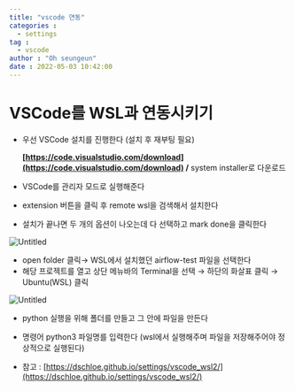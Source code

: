 ```yaml
---
title: "vscode 연동"
categories :
  - settings
tag :
  - vscode
author : "Oh seungeun"
date : 2022-05-03 10:42:00
---
```


# VSCode를 WSL과 연동시키기

- 우선 VSCode 설치를 진행한다 (설치 후 재부팅 필요)
    
    **[https://code.visualstudio.com/download](https://code.visualstudio.com/download) /** system installer로 다운로드
    
- VSCode를 관리자 모드로 실행해준다
- extension 버튼을 클릭 후 remote wsl을 검색해서 설치한다
- 설치가 끝나면 두 개의 옵션이 나오는데 다 선택하고 mark done을 클릭한다

![Untitled](/images/vscode/Untitled.png)

- open folder 클릭→ WSL에서 설치했던 airflow-test 파일을 선택한다
- 해당 프로젝트를 열고 상단 메뉴바의 Terminal을 선택 → 하단의 화살표 클릭 → Ubuntu(WSL) 클릭

![Untitled](/images/vscode/Untitled%201.png)

- python 실행을 위해 폴더를 만들고 그 안에 파일을 만든다
- 명령어 python3 파일명를 입력한다 (wsl에서 실행해주며 파일을 저장해주어야 정상적으로 실행된다)

- 참고 : [https://dschloe.github.io/settings/vscode_wsl2/](https://dschloe.github.io/settings/vscode_wsl2/)